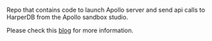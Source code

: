 Repo that contains code to launch Apollo server and send api calls to HarperDB from the Apollo sandbox studio.

Please check this [blog](https://dev.to/networkandcode/query-harperdbs-rest-api-via-apollo-graphql-3g4k-temp-slug-7941094?preview=a45cc689044a467fc547d76f8137cd08ae6b8c689d5a3702ced46ac75c6ef6b58fcf13723f00f96f6143b5fb50f0bdda5828899615e4597e40bcedad) for more information.
